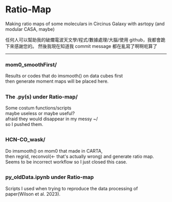# Ratio-Map
Making ratio maps of some moleculars in Circinus Galaxy with asrtopy (and modular CASA, maybe)

>
任何人可以幫助我的破爛電波天文學/程式/數據處理/大腦/使用 github，我都會跪下來感謝您的。
然後我現在知道我 commit message 都在亂寫了啊啊呃算了
>
---
### mom0_smoothFirst/
Results or codes that do imsmooth() on data cubes first  
then generate moment maps will be placed here.
##
### The .py(s) under Ratio-map/
Some costum functions/scripts  
maybe useless or maybe useful?  
afraid they would disappear in my messy ~/  
so I pushed them.
##
### HCN-CO_wask/
Do imsmooth() on mom0 that made in CARTA,  
then regrid, reconvol(<- that's actually wrong) and generate ratio map.  
Seems to be incorrect workflow so I just closed this case.
##
### py_oldData.ipynb under Ratio-map
Scripts I used when trying to reproduce the data processing of paper(Wilson et al. 2023).
